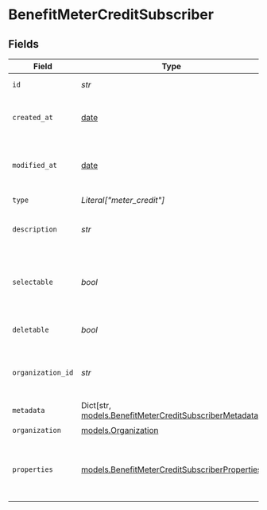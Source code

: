 # BenefitMeterCreditSubscriber


## Fields

| Field                                                                                                       | Type                                                                                                        | Required                                                                                                    | Description                                                                                                 |
| ----------------------------------------------------------------------------------------------------------- | ----------------------------------------------------------------------------------------------------------- | ----------------------------------------------------------------------------------------------------------- | ----------------------------------------------------------------------------------------------------------- |
| `id`                                                                                                        | *str*                                                                                                       | :heavy_check_mark:                                                                                          | The ID of the benefit.                                                                                      |
| `created_at`                                                                                                | [date](https://docs.python.org/3/library/datetime.html#date-objects)                                        | :heavy_check_mark:                                                                                          | Creation timestamp of the object.                                                                           |
| `modified_at`                                                                                               | [date](https://docs.python.org/3/library/datetime.html#date-objects)                                        | :heavy_check_mark:                                                                                          | Last modification timestamp of the object.                                                                  |
| `type`                                                                                                      | *Literal["meter_credit"]*                                                                                   | :heavy_check_mark:                                                                                          | N/A                                                                                                         |
| `description`                                                                                               | *str*                                                                                                       | :heavy_check_mark:                                                                                          | The description of the benefit.                                                                             |
| `selectable`                                                                                                | *bool*                                                                                                      | :heavy_check_mark:                                                                                          | Whether the benefit is selectable when creating a product.                                                  |
| `deletable`                                                                                                 | *bool*                                                                                                      | :heavy_check_mark:                                                                                          | Whether the benefit is deletable.                                                                           |
| `organization_id`                                                                                           | *str*                                                                                                       | :heavy_check_mark:                                                                                          | The ID of the organization owning the benefit.                                                              |
| `metadata`                                                                                                  | Dict[str, [models.BenefitMeterCreditSubscriberMetadata](../models/benefitmetercreditsubscribermetadata.md)] | :heavy_check_mark:                                                                                          | N/A                                                                                                         |
| `organization`                                                                                              | [models.Organization](../models/organization.md)                                                            | :heavy_check_mark:                                                                                          | N/A                                                                                                         |
| `properties`                                                                                                | [models.BenefitMeterCreditSubscriberProperties](../models/benefitmetercreditsubscriberproperties.md)        | :heavy_check_mark:                                                                                          | Properties available to subscribers for a benefit of type `meter_unit`.                                     |
